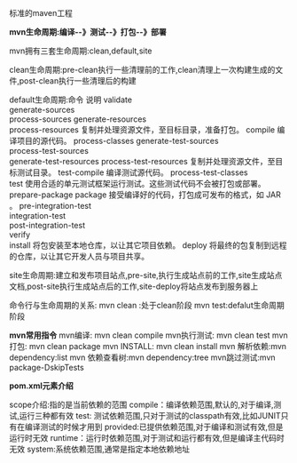 标准的maven工程

**mvn生命周期:编译--》测试--》打包--》部署**

mvn拥有三套生命周期:clean,default,site

clean生命周期:pre-clean执行一些清理前的工作,clean清理上一次构建生成的文件,post-clean执行一些清理后的构建

default生命周期:命令	说明
            validate	
            generate-sources	
            process-sources	
            generate-resources	
            process-resources	复制并处理资源文件，至目标目录，准备打包。
            compile	编译项目的源代码。
            process-classes	
            generate-test-sources	
            process-test-sources	
            generate-test-resources	
            process-test-resources	复制并处理资源文件，至目标测试目录。
            test-compile	编译测试源代码。
            process-test-classes	
            test	使用合适的单元测试框架运行测试。这些测试代码不会被打包或部署。
            prepare-package	
            package	接受编译好的代码，打包成可发布的格式，如 JAR 。
            pre-integration-test	
            integration-test	
            post-integration-test	
            verify	
            install	将包安装至本地仓库，以让其它项目依赖。
            deploy	将最终的包复制到远程的仓库，以让其它开发人员与项目共享。

site生命周期:建立和发布项目站点,pre-site,执行生成站点前的工作,site生成站点文档,post-site执行生成站点后的工作,site-deploy将站点发布到服务器上

命令行与生命周期的关系:
mvn clean :处于clean阶段
mvn test:defalut生命周期阶段



**mvn常用指令**
mvn编译: mvn clean compile
mvn执行测试: mvn clean test
mvn打包: mvn clean package
mvn INSTALL: mvn clean install
mvn 解析依赖:mvn dependency:list
mvn 依赖查看树:mvn dependency:tree
mvn跳过测试:mvn package-DskipTests

**pom.xml元素介绍**

scope介绍:指的是当前依赖的范围
  compile：编译依赖范围,默认的,对于编译,测试,运行三种都有效
  test: 测试依赖范围,只对于测试的classpath有效,比如JUNIT只有在编译测试的时候才用到
  provided:已提供依赖范围,对于编译和测试有效,但是运行时无效
  runtime：运行时依赖范围,对于测试和运行都有效,但是编译主代码时无效
  system:系统依赖范围,通常是指定本地依赖地址
